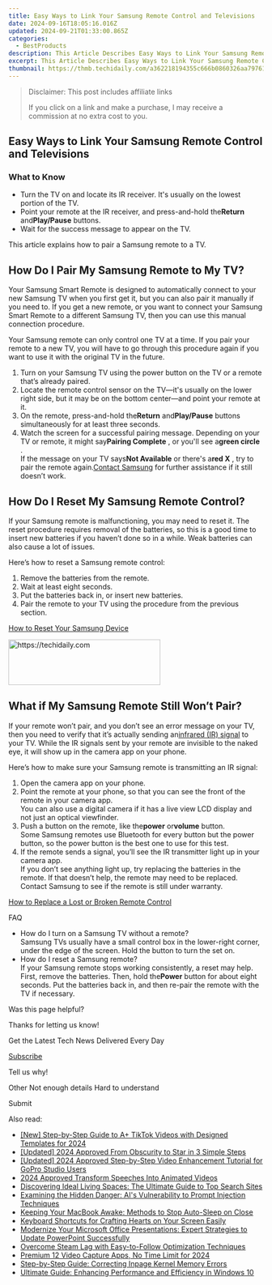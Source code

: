 ```yaml
---
title: Easy Ways to Link Your Samsung Remote Control and Televisions
date: 2024-09-16T18:05:16.016Z
updated: 2024-09-21T01:33:00.865Z
categories:
  - BestProducts
description: This Article Describes Easy Ways to Link Your Samsung Remote Control and Televisions
excerpt: This Article Describes Easy Ways to Link Your Samsung Remote Control and Televisions
thumbnail: https://thmb.techidaily.com/a362218194355c666b0860326aa79761dfe27d2518f12f424f4610cd1ffe517b.jpg
---
```


>  Disclaimer: This post includes affiliate links
>
>  If you click on a link and make a purchase, I may receive a commission at no extra cost to you.
>

## Easy Ways to Link Your Samsung Remote Control and Televisions
### What to Know

* Turn the TV on and locate its IR receiver. It's usually on the lowest portion of the TV.
* Point your remote at the IR receiver, and press-and-hold the**Return** and**Play/Pause** buttons.
* Wait for the success message to appear on the TV.

 This article explains how to pair a Samsung remote to a TV.

## How Do I Pair My Samsung Remote to My TV?

 Your Samsung Smart Remote is designed to automatically connect to your new Samsung TV when you first get it, but you can also pair it manually if you need to. If you get a new remote, or you want to connect your Samsung Smart Remote to a different Samsung TV, then you can use this manual connection procedure.  

 Your Samsung remote can only control one TV at a time. If you pair your remote to a new TV, you will have to go through this procedure again if you want to use it with the original TV in the future.

1. Turn on your Samsung TV using the power button on the TV or a remote that’s already paired.
2. Locate the remote control sensor on the TV—it's usually on the lower right side, but it may be on the bottom center—and point your remote at it.
3. On the remote, press-and-hold the**Return** and**Play/Pause** buttons simultaneously for at least three seconds.
4. Watch the screen for a successful pairing message. Depending on your TV or remote, it might say**Pairing Complete** , or you'll see a**green circle** .  
 If the message on your TV says**Not Available** or there's a**red X** , try to pair the remote again.[Contact Samsung](https://shop-links.co/link/?exclusive=1&publisher_slug=itechdaily19598&url=https%3A%2F%2Fwww.samsung.com%2Fus%2Fsupport%2Fcontact%2F) for further assistance if it still doesn’t work.

## How Do I Reset My Samsung Remote Control?

 If your Samsung remote is malfunctioning, you may need to reset it. The reset procedure requires removal of the batteries, so this is a good time to insert new batteries if you haven’t done so in a while. Weak batteries can also cause a lot of issues.

 Here’s how to reset a Samsung remote control:  

1. Remove the batteries from the remote.
2. Wait at least eight seconds.
3. Put the batteries back in, or insert new batteries.
4. Pair the remote to your TV using the procedure from the previous section.

[How to Reset Your Samsung Device](https://www.lifewire.com/reset-samsung-device-4156933)

<!-- affiliate ads begin -->
<a href="https://aligracehair.sjv.io/c/5597632/1883998/19272" target="_top" id="1883998">
  <img src="//a.impactradius-go.com/display-ad/19272-1883998" border="0" alt="https://techidaily.com" width="300" height="90"/>
</a>
<img height="0" width="0" src="https://aligracehair.sjv.io/i/5597632/1883998/19272" style="position:absolute;visibility:hidden;" border="0" />
<!-- affiliate ads end -->

## What if My Samsung Remote Still Won’t Pair?

 If your remote won’t pair, and you don’t see an error message on your TV, then you need to verify that it’s actually sending an[infrared (IR) signal](https://www.lifewire.com/what-is-an-ir-remote-control-5194485) to your TV. While the IR signals sent by your remote are invisible to the naked eye, it will show up in the camera app on your phone.  
  
 Here’s how to make sure your Samsung remote is transmitting an IR signal:

1. Open the camera app on your phone.
2. Point the remote at your phone, so that you can see the front of the remote in your camera app.  
 You can also use a digital camera if it has a live view LCD display and not just an optical viewfinder.
3. Push a button on the remote, like the**power** or**volume** button.  
 Some Samsung remotes use Bluetooth for every button but the power button, so the power button is the best one to use for this test.
4. If the remote sends a signal, you’ll see the IR transmitter light up in your camera app.  
 If you don’t see anything light up, try replacing the batteries in the remote. If that doesn’t help, the remote may need to be replaced. Contact Samsung to see if the remote is still under warranty.

[How to Replace a Lost or Broken Remote Control](https://www.lifewire.com/replace-remote-control-3276136)

 FAQ

* How do I turn on a Samsung TV without a remote?  
 Samsung TVs usually have a small control box in the lower-right corner, under the edge of the screen. Hold the button to turn the set on.
* How do I reset a Samsung remote?  
 If your Samsung remote stops working consistently, a reset may help. First, remove the batteries. Then, hold the**Power** button for about eight seconds. Put the batteries back in, and then re-pair the remote with the TV if necessary.

Was this page helpful?

Thanks for letting us know!

 Get the Latest Tech News Delivered Every Day

[Subscribe](https://www.lifewire.com/#)

Tell us why!

 Other  Not enough details  Hard to understand

 Submit

<ins class="adsbygoogle"
     style="display:block"
     data-ad-format="autorelaxed"
     data-ad-client="ca-pub-7571918770474297"
     data-ad-slot="1223367746"></ins>

<ins class="adsbygoogle"
     style="display:block"
     data-ad-client="ca-pub-7571918770474297"
     data-ad-slot="8358498916"
     data-ad-format="auto"
     data-full-width-responsive="true"></ins>

<span class="atpl-alsoreadstyle">Also read:</span>
<div><ul>
<li><a href="https://tiktok-video-recordings.techidaily.com/new-step-by-step-guide-to-aplus-tiktok-videos-with-designed-templates-for-2024/"><u>[New] Step-by-Step Guide to A+ TikTok Videos with Designed Templates for 2024</u></a></li>
<li><a href="https://instagram-clips.techidaily.com/updated-2024-approved-from-obscurity-to-star-in-3-simple-steps/"><u>[Updated] 2024 Approved From Obscurity to Star in 3 Simple Steps</u></a></li>
<li><a href="https://article-helps.techidaily.com/updated-2024-approved-step-by-step-video-enhancement-tutorial-for-gopro-studio-users/"><u>[Updated] 2024 Approved Step-by-Step Video Enhancement Tutorial for GoPro Studio Users</u></a></li>
<li><a href="https://screen-activity-recording.techidaily.com/2024-approved-transform-speeches-into-animated-videos/"><u>2024 Approved Transform Speeches Into Animated Videos</u></a></li>
<li><a href="https://techno-recovery.techidaily.com/discovering-ideal-living-spaces-the-ultimate-guide-to-top-search-sites/"><u>Discovering Ideal Living Spaces: The Ultimate Guide to Top Search Sites</u></a></li>
<li><a href="https://tech-revival.techidaily.com/examining-the-hidden-danger-ais-vulnerability-to-prompt-injection-techniques/"><u>Examining the Hidden Danger: AI's Vulnerability to Prompt Injection Techniques</u></a></li>
<li><a href="https://techno-recovery.techidaily.com/keeping-your-macbook-awake-methods-to-stop-auto-sleep-on-close/"><u>Keeping Your MacBook Awake: Methods to Stop Auto-Sleep on Close</u></a></li>
<li><a href="https://techno-recovery.techidaily.com/keyboard-shortcuts-for-crafting-hearts-on-your-screen-easily/"><u>Keyboard Shortcuts for Crafting Hearts on Your Screen Easily</u></a></li>
<li><a href="https://techno-recovery.techidaily.com/modernize-your-microsoft-office-presentations-expert-strategies-to-update-powerpoint-successfully/"><u>Modernize Your Microsoft Office Presentations: Expert Strategies to Update PowerPoint Successfully</u></a></li>
<li><a href="https://program-issues.techidaily.com/overcome-steam-lag-with-easy-to-follow-optimization-techniques/"><u>Overcome Steam Lag with Easy-to-Follow Optimization Techniques</u></a></li>
<li><a href="https://screen-sharing-recording.techidaily.com/premium-12-video-capture-apps-no-time-limit-for-2024/"><u>Premium 12 Video Capture Apps, No Time Limit for 2024</u></a></li>
<li><a href="https://techno-recovery.techidaily.com/step-by-step-guide-correcting-inpage-kernel-memory-errors/"><u>Step-by-Step Guide: Correcting Inpage Kernel Memory Errors</u></a></li>
<li><a href="https://tech-renaissance.techidaily.com/ultimate-guide-enhancing-performance-and-efficiency-in-windows-10/"><u>Ultimate Guide: Enhancing Performance and Efficiency in Windows 10</u></a></li>
</ul></div>


